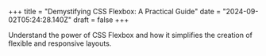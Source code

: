 +++
title = "Demystifying CSS Flexbox: A Practical Guide"
date = "2024-09-02T05:24:28.140Z"
draft = false
+++

  Understand the power of CSS Flexbox and how it simplifies the creation of flexible and responsive layouts.
        